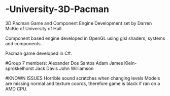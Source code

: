 # -University-3D-Pacman
3D Pacman Game and Component Engine Development set by Darren McKie of University of Hull

Component based engine developed in OpenGL using glsl shaders, systems and components.

Pacman game developed in C#.

#Group 7 members:
Alexander Dos Santos
Adam James Klein-sprokkelhorst
Jack Davis
John Williamson

#KNOWN ISSUES
Horrible sound scratches when changing levels
Models are missing normal and texture coords, therefore game is black if ran on a AMD CPU.

